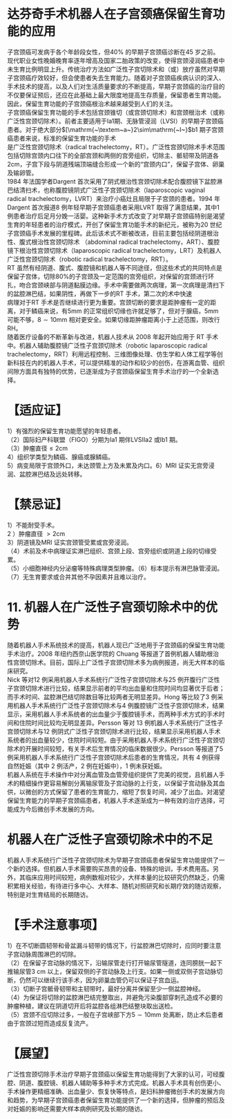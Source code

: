 # 达芬奇手术机器人在子宫颈癌保留生育功能的应用  
子宫颈癌可发病于各个年龄段女性，但$40\%$ 的早期子宫颈癌诊断在45 岁之前。现代职业女性晚婚晚育率逐年增高及国家二胎政策的改变，使得宫颈浸润癌患者中未生育比例明显上升。传统治疗方法如广泛性子宫切除术和（或）放疗虽然对早期子宫颈癌疗效较好，但会使患者失去生育能力。随着对子宫颈癌疾病认识的深入、手术技术的提高，以及人们对生活质量要求的不断提高，早期子宫颈癌的治疗目的不仅要保证预后，还应在此基础上最大限度地提高生存质量，保留患者生育功能。因此，保留生育功能的子宫颈癌根治术越来越受到人们的关注。  
子宫颈癌保留生育功能的手术包括宫颈锥切（或宫颈切除术）和宫颈根治术（或称广泛性宫颈切除术）。前者主要适用于Ⅰa1期、无脉管浸润（LVSI）的早期子宫颈癌患者。对于绝大部分$[\mathrm{~\textem~a~}2\sim\mathrm{~I~}$b1 期子宫颈癌患者来说，标准的保留生育功能的手术  
是广泛性宫颈切除术（radical trachelectomy，RT）。广泛性宫颈切除术手术范围包括切除宫颈内口往下的全部宫颈和两侧的宫旁组织，切除主、骶韧带及阴道各2cm，子宫下段与阴道残端顶端缝合形成一个新的“宫颈内口”，保留子宫体、卵巢及输卵管。  
1984 年法国学者Dargent 首次采用了阴式根治性宫颈切除术配合腹腔镜下盆腔淋巴结清扫术，也称腹腔镜阴式广泛性子宫颈切除术（laparoscopic vaginal radical trachelectomy，LVRT）来治疗小癌灶且局限于子宫颈的患者。1994 年Dargent 首次报道8 例年轻早期子宫颈癌患者采用LVRT 取得了满意结果，其中1 例患者治疗后足月分娩一活婴。这种新手术方式改变了对早期子宫颈癌特别是渴望生育的年轻患者的治疗模式，开创了保留生育功能手术的新纪元，被称为20 世纪子宫颈癌手术发展的里程碑。此后该术式不断被改进，目前主要包括经阴道根治性、腹式根治性宫颈切除术 （abdominal radical trachelectomy，ART）、腹腔镜下根治性宫颈切除术（laparoscopic radical trachelectomy，LRT）及机器人广泛性宫颈切除术（robotic radical trachelectomy，RRT）。  
RT 虽然有经阴道、腹式、腹腔镜和机器人等不同途径，但这些术式的共同特点是保留子宫体，切除$80\%$的子宫颈及一定范围的宫旁组织，对保留的宫颈进行环扎，吻合宫颈峡部与阴道黏膜边缘。手术中需要做两次病理，第一次病理是清扫下的盆腔淋巴结，如果阴性，再做下一步的RT 手术，第二次的术中快速  
病理对于RT 手术是否继续进行更为重要。宫颈切断的要求是距肿瘤有一定的距离，对于鳞癌来说，有$5\mathrm{mm}$ 的正常组织切缘也许就足够了，但对于腺癌，$5\mathrm{mm}$ 可能不够，$8\sim10\mathrm{mm}$ 相对更安全。如果切缘距肿瘤距离小于上述范围，则改行RH。  
随着医疗设备的不断革新与改进，机器人技术从 2008 年起开始应用于 RT 手术中。机器人辅助腹腔镜广泛性子宫颈切除术（robotic laparoscopic radical trachelectomy，RRT）利用远程控制、三维图像处理、仿生学和人体工程学等创新科技在内的机器人手术，可以提供精准的动作和较少的创伤，在游离血管、组织间隙方面具有独特的优势，已逐渐成为子宫颈癌保留生育手术治疗的一个全新选择。  
# 【适应证】  
1）有强烈的保留生育功能愿望的年轻患者。  
（2）国际妇产科联盟（FIGO）分期为Ⅰa1 期伴LVSIⅠa2 或Ⅰb1 期。  
（3）肿瘤直径$\leqslant2\mathrm{cm}$  
4）组织学类型为鳞癌、腺癌或腺鳞癌。  
5）病变局限于宫颈外口，未达颈管上方及未累及内口。6）MRI 证实无宫旁浸润、盆腔淋巴结及远处转移。  
# 【禁忌证】  
1）不能耐受手术。  
2 ）肿瘤直径 $>2\mathrm{cm}$  
3）阴道镜及MRI 证实宫颈管受累或宫旁浸润。  
（4）术前及术中病理证实淋巴组织、宫颈上段、宫旁组织或阴道上段的切缘受累。  
（5）小细胞神经内分泌瘤等特殊病理类型肿瘤。（6）标本提示有淋巴脉管浸润。（7）无生育要求或合并其他不孕因素并且难以治疗。  
# 11. 机器人在广泛性子宫颈切除术中的优势  
随着机器人手术系统技术的提高，机器人现已广泛地用于子宫颈癌的保留生育功能手术治疗。2008 年纽约西奈山医学院的 Chuang 等报道了首例机器人辅助根治性宫颈切除术。目前，国际上广泛性子宫颈切除术多为病例报道，尚无大样本的临床研究。  
Nick 等对12 例采用机器人手术系统行广泛性子宫颈切除术与25 例开腹行广泛性子宫颈切除术进行比较，结果显示前者的平均出血量和住院时间均显著优于后者；而手术时间、盆腔淋巴结切除数目等比较两者无明显差异。Hong 等比较了3 例采用机器人手术系统行广泛性子宫颈切除术与4 例腹腔镜广泛性子宫颈切除术，结果显示，采用机器人手术系统者的出血量少于腹腔镜手术，而两种手术方式的手术时间和住院时间比较均无明显差异。Persson 等对 13 例机器人手术系统行广泛性子宫颈切除术与12 例阴式广泛性子宫颈切除术进行比较，结果显示采用机器人手术系统者的出血量较少，住院时间较短。由于采用机器人手术系统行广泛性子宫颈切除术的开展时间较短，有关手术后生育情况的临床数据很少。Persson 等报道了5 例采用机器人手术系统行广泛性子宫颈切除术后患者的生育情况，共有 4 例获得自然妊娠（其中 2 例活产，2 例在妊娠中），1 例未获妊娠。  
机器人系统在手术操作中对分离血管及血管旁组织提供了完美的视觉，且机器人手术的精细操作更容易解剖分离输尿管及子宫动脉的上行支，以保留子宫动脉及其血供，以微创的方式保留了患者的生育能力，缩短了恢复时间，减少了出血。对渴望保留生育能力的早期子宫颈癌患者，机器人手术逐渐成为一种有效的治疗选择，可能成为今后微创手术发展的方向。  
#  机器人在广泛性子宫颈切除术中的不足  
机器人手术系统行广泛性子宫颈切除术为早期子宫颈癌患者保留生育功能提供了一个新的选择。但机器人手术需要购买昂贵的设备、特殊的培训，手术费用高。另外，其临床应用时间较短，病例数相对较少，大样本量的比较研究仍然缺乏，仍需积累相关经验，有待进行多中心、大样本、随机对照研究和长期疗效的随访观察，特别是对生育结局的长期随访。  
# 【手术注意事项】  
1）在不切断圆韧带和骨盆漏斗韧带的情况下，行盆腔淋巴切除时，应同时要注意子宫动脉周围淋巴的切除。  
（2）在保留子宫动脉的情况下，沿输尿管走行打开输尿管隧道，连同膀胱一起下推输尿管$3\ \mathrm{cm}$ 以上，保留双侧的子宫动脉及上行支。如果一侧或双侧子宫动脉切断，仍然可以继续行该手术，因为卵巢血管仍可以保证子宫血运。  
（3）切断子宫骶骨韧带和主韧带时，最好分离并保留至少一侧盆腔神经。  
（4）为保证将切除的盆腔淋巴结完整取出，并避免污染腹部穿刺孔造成不必要的肿瘤种植，建议在阴道切开后将盆腔各组淋巴结整块取出送检。  
（5）宫颈不应切除过多，一般在子宫峡部下方$5\sim10\mathrm{mm}$ 处离断，防止术后患者由于宫颈过短而造成反复流产。  
# 【展望】  
广泛性宫颈切除手术治疗早期子宫颈癌以保留生育功能得到了大家的认可，可经腹腔、阴道、腹腔镜、机器人辅助等多种手术方式完成。机器人手术具有创伤更小、手术操作更精细准确、出血量少、恢复快等特点，是妇科肿瘤微创手术的发展方向和趋势，为早期子宫颈癌患者保留生育功能提供了一个新的选择，但肿瘤的预后及对妊娠的影响还需要大样本病例研究及长期的随访。  
